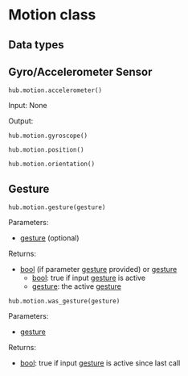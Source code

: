 
# Motion class

## Data types


## Gyro/Accelerometer Sensor

```
hub.motion.accelerometer()
```
Input: None

Output: 
```
hub.motion.gyroscope()
```

```
hub.motion.position()
```

```
hub.motion.orientation()  
```

## Gesture 

```
hub.motion.gesture(gesture)
```
Parameters:
* [gesture](data_types.md#gesture) (optional)


Returns:

* [bool](bool) (if parameter [gesture](data_types.md#gesture) provided) or [gesture](data_types.md#gesture)
    * [bool](bool): true if input [gesture](data_types.md#gesture) is active
    * [gesture](data_types.md#gesture): the active  [gesture](data_types.md#gesture)

```
hub.motion.was_gesture(gesture) 
```
Parameters:

* [gesture](data_types.md#gesture)


Returns:

* [bool](bool): true if input [gesture](data_types.md#gesture) is active since last call
